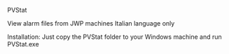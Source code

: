 PVStat

View alarm files from JWP machines
Italian language only

Installation:
Just copy the PVStat folder to your Windows machine and run PVStat.exe
